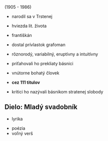 (1905 - 1986)

- narodil sa v Trstenej
- hviezda lit. života
- františkán
- dostal prívlastok grafoman

- rôznorodý, variabilný, eruptívny a intuitívny
- priťahovali ho prekliaty básnici
- vnútorne bohatý človek

- **cez 111 titulov**

- kritici ho nazývali básnikom stratenej slobody
## Dielo: Mladý svadobník
+ lyrika
- poézia
- voľný verš

